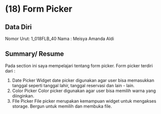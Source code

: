 # (18) Form Picker
## Data Diri

Nomor Urut: 1_018FLB_40
Nama : Meisya Amanda Aldi

## Summary/ Resume
Pada section ini saya mempelajari tentang form picker. Form picker terdiri dari :
1. Date Picker
Widget date picker digunakan agar user bisa memasukkan tanggal seperti tanggal lahir, tanggal reservasi dan lain - lain.
2. Color Picker
Color picker digunakan agar user bisa memilih warna yang diinginkan.
3. FIle Picker
File picker merupakan kemampuan widget untuk mengakses storage. Bergun untuk memilih dan membuka file. 